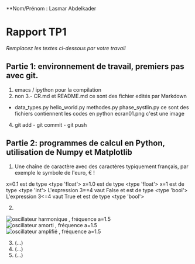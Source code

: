 
**Nom/Prénom : Lasmar Abdelkader 
# Rapport TP1
*Remplacez les textes ci-dessous par votre travail*
## Partie 1: environnement de travail, premiers pas avec git.
1. emacs / ipython pour la compilation 
2. non 
3.- CR.md et README.md  ce sont  des fichier edités par Markdown 
  - data_types.py
	hello_world.py 
	methodes.py 
	phase_systlin.py
	ce sont des fichiers contiennent les codes en python
	ecran01.png  c'est  une image 
4. git add  - git commit  - git push 
## Partie 2: programmes de calcul en Python, utilisation de Numpy et Matplotlib
1. Une chaîne de caractère avec des caractères typiquement français, par exemple le symbole de l'euro, € !

x=0.1 est de type <type 'float'>
x=1.0 est de type <type 'float'>
x=1 est de type <type 'int'>
L'expression 3==4 vaut False et est de type <type 'bool'>
L'expression 3<=4 vaut True et est de type <type 'bool'>


2. 
![oscillateur harmonique , fréquence a=1.5](https://github.com/upici/csm1-kaderlars/tp1-decouverte/img/lineaire.png)
![oscillateur amorti , fréquence a=1.5](./img/Amorti.png)
![oscillateur amplifié , fréquence a=1.5](./img/Amplifié.png)

3. (...)
4. (...)
5. (...)
